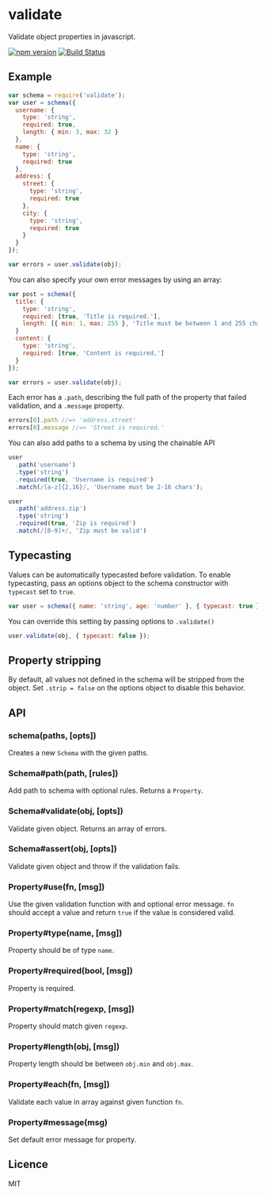 # validate
Validate object properties in javascript.

[![npm version](http://img.shields.io/npm/v/validate.svg?style=flat)](https://npmjs.org/package/validate)
[![Build Status](http://img.shields.io/travis/eivindfjeldstad/validate.svg?style=flat)](https://travis-ci.org/eivindfjeldstad/validate)

## Example
```js
var schema = require('validate');
var user = schema({
  username: {
    type: 'string',
    required: true,
    length: { min: 3, max: 32 }
  },
  name: {
    type: 'string',
    required: true
  },
  address: {
    street: {
      type: 'string',
      required: true
    },
    city: {
      type: 'string',
      required: true
    }
  }
});

var errors = user.validate(obj);
```

You can also specify your own error messages by using an array:
```js
var post = schema({
  title: {
    type: 'string',
    required: [true, 'Title is required.'],
    length: [{ min: 1, max: 255 }, 'Title must be between 1 and 255 characters']
  }
  content: {
    type: 'string',
    required: [true, 'Content is required.']
  }
});

var errors = user.validate(obj);
```

Each error has a `.path`, describing the full path of the property that failed validation,
and a `.message` property.

```js
errors[0].path //=> 'address.street'
errors[0].message //=> 'Street is required.'
```

You can also add paths to a schema by using the chainable API
```js
user
  .path('username')
  .type('string')
  .required(true, 'Username is required')
  .match(/[a-z]{2,16}/, 'Username must be 2-16 chars');

user
  .path('address.zip')
  .type('string')
  .required(true, 'Zip is required')
  .match(/[0-9]+/, 'Zip must be valid')
```

## Typecasting
Values can be automatically typecasted before validation.
To enable typecasting, pass an options object to the schema constructor with `typecast` set to `true`.

```js
var user = schema({ name: 'string', age: 'number' }, { typecast: true });
```

You can override this setting by passing options to `.validate()`
```js
user.validate(obj, { typecast: false });
```

## Property stripping
By default, all values not defined in the schema will be stripped from the object.
Set `.strip = false` on the options object to disable this behavior.

## API
### schema(paths, [opts])

  Creates a new `Schema` with the given paths.

### Schema#path(path, [rules])

  Add path to schema with optional rules. Returns a `Property`.

### Schema#validate(obj, [opts])

  Validate given object. Returns an array of errors.

### Schema#assert(obj, [opts])

  Validate given object and throw if the validation fails.

### Property#use(fn, [msg])

  Use the given validation function with and optional error message.
  `fn` should accept a value and return `true` if the value is considered valid.

### Property#type(name, [msg])

  Property should be of type `name`.

### Property#required(bool, [msg])

  Property is required.

### Property#match(regexp, [msg])

  Property should match given `regexp`.

### Property#length(obj, [msg])

  Property length should be between `obj.min` and `obj.max`.

### Property#each(fn, [msg])

  Validate each value in array against given function `fn`.

### Property#message(msg)

  Set default error message for property.

## Licence
MIT
